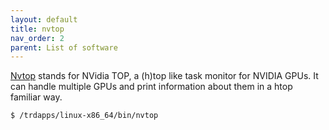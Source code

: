 ```yaml
---
layout: default
title: nvtop
nav_order: 2
parent: List of software
---
```

[Nvtop](https://github.com/Syllo/nvtop) stands for NVidia TOP, a (h)top
like task monitor for NVIDIA GPUs. It can handle multiple GPUs and print
information about them in a htop familiar way.

`$ /trdapps/linux-x86_64/bin/nvtop`